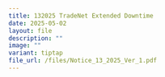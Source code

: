 ```yaml
---
title: 132025 TradeNet Extended Downtime
date: 2025-05-02
layout: file
description: ""
image: ""
variant: tiptap
file_url: /files/Notice_13_2025_Ver_1.pdf
---
```

